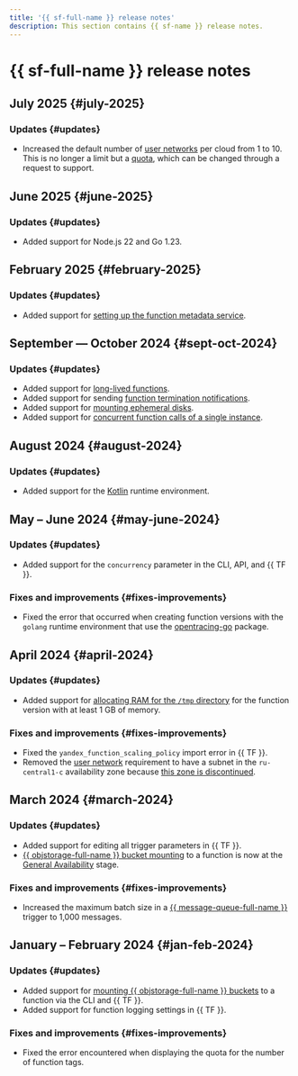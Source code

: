```yaml
---
title: '{{ sf-full-name }} release notes'
description: This section contains {{ sf-name }} release notes.
---
```


# {{ sf-full-name }} release notes

## July 2025 {#july-2025}

### Updates {#updates}

* Increased the default number of [user networks](concepts/networking.md#user-network) per cloud from 1 to 10. This is no longer a limit but a [quota](concepts/limits.md#functions-quotas), which can be changed through a request to support.

## June 2025 {#june-2025}

### Updates {#updates}

* Added support for Node.js 22 and Go 1.23.

## February 2025 {#february-2025}

### Updates {#updates}

* Added support for [setting up the function metadata service](operations/function/metadata-options.md).

## September — October 2024 {#sept-oct-2024}

### Updates {#updates}

* Added support for [long-lived functions](concepts/long-lived-functions.md).
* Added support for sending [function termination notifications](concepts/termination-notifications.md).
* Added support for [mounting ephemeral disks](concepts/mounting.md#mount-ephemeral-storage).
* Added support for [concurrent function calls of a single instance](concepts/function.md#concurrency).

## August 2024 {#august-2024}

### Updates {#updates}

* Added support for the [Kotlin](lang/kotlin/index.md) runtime environment.

## May – June 2024 {#may-june-2024}

### Updates {#updates}

* Added support for the `concurrency` parameter in the CLI, API, and {{ TF }}.

### Fixes and improvements {#fixes-improvements}

* Fixed the error that occurred when creating function versions with the `golang` runtime environment that use the [opentracing-go](https://github.com/opentracing/opentracing-go) package.

## April 2024 {#april-2024}

### Updates {#updates}

* Added support for [allocating RAM for the `/tmp` directory](operations/function/allocate-memory-tmp.md) for the function version with at least 1 GB of memory.

### Fixes and improvements {#fixes-improvements}

* Fixed the `yandex_function_scaling_policy` import error in {{ TF }}.
* Removed the [user network](concepts/networking#user-network) requirement to have a subnet in the `ru-central1-c` availability zone because [this zone is discontinued](../overview/concepts/region.md).

## March 2024 {#march-2024}

### Updates {#updates}

* Added support for editing all trigger parameters in {{ TF }}.
* [{{ objstorage-full-name }} bucket mounting](concepts/mounting.md) to a function is now at the [General Availability](../overview/concepts/launch-stages.md) stage.

### Fixes and improvements {#fixes-improvements}

* Increased the maximum batch size in a [{{ message-queue-full-name }}](concepts/trigger/ymq-trigger.md) trigger to 1,000 messages.

## January – February 2024 {#jan-feb-2024}

### Updates {#updates}

* Added support for [mounting {{ objstorage-full-name }} buckets](concepts/mounting.md) to a function via the CLI and {{ TF }}.
* Added support for function logging settings in {{ TF }}.

### Fixes and improvements {#fixes-improvements}

* Fixed the error encountered when displaying the quota for the number of function tags.
